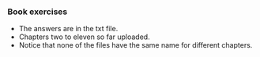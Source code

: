 ### Book exercises 
- The answers are in the txt file.
- Chapters two to eleven so far uploaded.
- Notice that none of the files have the same name for different chapters.
